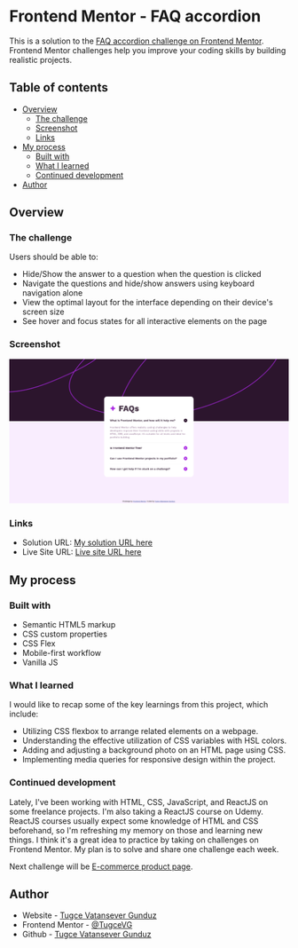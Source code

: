 # Frontend Mentor - FAQ accordion

This is a solution to the [FAQ accordion challenge on Frontend Mentor](https://www.frontendmentor.io/challenges/faq-accordion-wyfFdeBwBz). Frontend Mentor challenges help you improve your coding skills by building realistic projects.

## Table of contents

- [Overview](#overview)
  - [The challenge](#the-challenge)
  - [Screenshot](#screenshot)
  - [Links](#links)
- [My process](#my-process)
  - [Built with](#built-with)
  - [What I learned](#what-i-learned)
  - [Continued development](#continued-development)
- [Author](#author)

## Overview

### The challenge

Users should be able to:

- Hide/Show the answer to a question when the question is clicked
- Navigate the questions and hide/show answers using keyboard navigation alone
- View the optimal layout for the interface depending on their device's screen size
- See hover and focus states for all interactive elements on the page

### Screenshot

![](./frontend-mentor-FAQ-accordion.png)

### Links

- Solution URL: [My solution URL here](https://github.com/TugceVG/frontend-mentor-challenges/tree/main/faq-accordion-main)
- Live Site URL: [Live site URL here]()

## My process

### Built with

- Semantic HTML5 markup
- CSS custom properties
- CSS Flex
- Mobile-first workflow
- Vanilla JS

### What I learned

I would like to recap some of the key learnings from this project, which include:

- Utilizing CSS flexbox to arrange related elements on a webpage.
- Understanding the effective utilization of CSS variables with HSL colors.
- Adding and adjusting a background photo on an HTML page using CSS.
- Implementing media queries for responsive design within the project.

### Continued development

Lately, I've been working with HTML, CSS, JavaScript, and ReactJS on some freelance projects. I'm also taking a ReactJS course on Udemy. ReactJS courses usually expect some knowledge of HTML and CSS beforehand, so I'm refreshing my memory on those and learning new things. I think it's a great idea to practice by taking on challenges on Frontend Mentor. My plan is to solve and share one challenge each week.

Next challenge will be [E-commerce product page](https://www.frontendmentor.io/challenges/ecommerce-product-page-UPsZ9MJp6).

## Author

- Website - [Tugce Vatansever Gunduz](https://tugcevatansevergunduz.com/)
- Frontend Mentor - [@TugceVG](https://www.frontendmentor.io/profile/TugceVG)
- Github - [Tugce Vatansever Gunduz](https://github.com/TugceVG)
